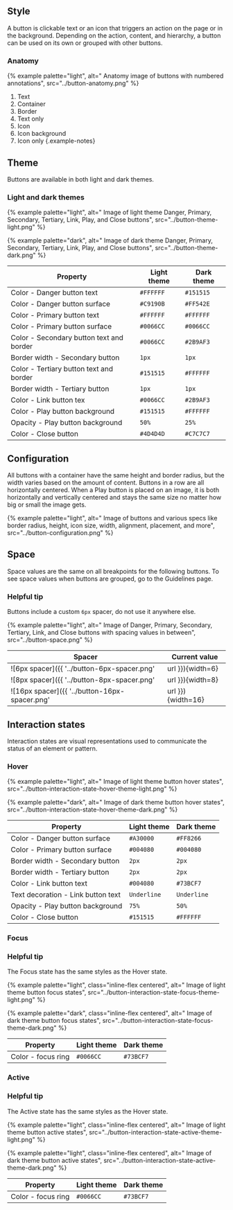 ## Style 
A button is clickable text or an icon that triggers an action on the page or in the background. Depending on the action, content, and hierarchy, a button can be used on its own or grouped with other buttons.

### Anatomy 
{% example palette="light",
          alt=" Anatomy image of buttons with numbered annotations",
          src="../button-anatomy.png" %}

1) Text
2) Container
3) Border
4) Text only
5) Icon
6) Icon background
7) Icon only
   {.example-notes}

## Theme 
Buttons are available in both light and dark themes.

### Light and dark themes 
{% example palette="light",
          alt=" Image of light theme Danger, Primary, Secondary, Tertiary, Link, Play, and Close buttons",
          src="../button-theme-light.png" %}


{% example palette="dark",
          alt=" Image of dark theme Danger, Primary, Secondary, Tertiary, Link, Play, and Close buttons",
          src="../button-theme-dark.png" %}

| Property | Light theme | Dark theme |
| -------- | ----------- | ---------- |
| Color - Danger button text | `#FFFFFF` | `#151515` |
| Color - Danger button surface | `#C9190B` | `#FF542E` |
| Color - Primary button text | `#FFFFFF` | `#FFFFFF` |
| Color - Primary button surface | `#0066CC` | `#0066CC` |
| Color - Secondary button text and border | `#0066CC` | `#2B9AF3` |
| Border width - Secondary button | `1px` | `1px` |
| Color - Tertiary button text and border | `#151515` | `#FFFFFF` |
| Border width - Tertiary button | `1px` | `1px` |
| Color - Link button tex | `#0066CC` | `#2B9AF3` |
| Color - Play button background | `#151515` | `#FFFFFF` |
| Opacity - Play button background | `50%` | `25%` |
| Color - Close button | `#4D4D4D` | `#C7C7C7` |

## Configuration 
All buttons with a container have the same height and border radius, but the width varies based on the amount of content. Buttons in a row are all horizontally centered. When a Play button is placed on an image, it is both horizontally and vertically centered and stays the same size no matter how big or small the image gets.

{% example palette="light",
          alt=" Image of buttons and various specs like border radius, height, icon size, width, alignment, placement, and more",
          src="../button-configuration.png" %}


## Space 
Space values are the same on all breakpoints for the following buttons. To see space values when buttons are grouped, go to the Guidelines page.

<rh-alert state="info">
<h3 slot="header">Helpful tip</h3>
<p>Buttons include a custom <code>6px</code> spacer, do not use it anywhere else.</p>
</rh-alert>

{% example palette="light",
          alt=" Image of Danger, Primary, Secondary, Tertiary, Link, and Close buttons with spacing values in between",
          src="../button-space.png" %}

| Spacer | Current value | 
| ------ | ------ | 
| ![6px spacer]({{ '../button-6px-spacer.png' | url }}){width=6} | `6px 0.375rem` |
| ![8px spacer]({{ '../button-8px-spacer.png' | url }}){width=8} | `8px 0.5rem` |
| ![16px spacer]({{ '../button-16px-spacer.png' | url }}){width=16} | `16px 1.0rem` |


## Interaction states 
Interaction states are visual representations used to communicate the status of an element or pattern.
### Hover 
{% example palette="light",
          alt=" Image of light theme button hover states",
          src="../button-interaction-state-hover-theme-light.png" %}


{% example palette="dark",
          alt=" Image of dark theme button hover states",
          src="../button-interaction-state-hover-theme-dark.png" %}

| Property | Light theme | Dark theme |
| ---------------- | -------- | -------- |
| Color - Danger button surface | `#A30000` | `#FF8266` |
| Color - Primary button surface | `#004080` | `#004080` |
| Border width - Secondary button | `2px` | `2px` |
| Border width - Tertiary button | `2px` | `2px` |
| Color - Link button text | `#004080` | `#73BCF7` |
| Text decoration - Link button text | `Underline` | `Underline` |
| Opacity - Play button background | `75%` | `50%` |
| Color - Close button | `#151515` | `#FFFFFF` |


### Focus 
<rh-alert state="info">
<h3 slot="header">Helpful tip</h3>
<p>The Focus state has the same styles as the Hover state.</p>
</rh-alert>

{% example palette="light",
          class="inline-flex centered",
          alt=" Image of light theme button focus states",
          src="../button-interaction-state-focus-theme-light.png" %}


{% example palette="dark",
          class="inline-flex centered",
          alt=" Image of dark theme button focus states",
          src="../button-interaction-state-focus-theme-dark.png" %}

| Property | Light theme | Dark theme |
| ---------------- | -------- | -------- |
| Color - focus ring | `#0066CC` | `#73BCF7` |


### Active 
<rh-alert state="info">
<h3 slot="header">Helpful tip</h3>
<p>The Active state has the same styles as the Hover state.</p>
</rh-alert>


{% example palette="light",
          class="inline-flex centered",
          alt=" Image of light theme button active states",
          src="../button-interaction-state-active-theme-light.png" %}


{% example palette="light",
          class="inline-flex centered",
          alt=" Image of dark theme button active states",
          src="../button-interaction-state-active-theme-dark.png" %}

| Property | Light theme | Dark theme |
| ---------------- | -------- | -------- |
| Color - focus ring | `#0066CC` | `#73BCF7` |
